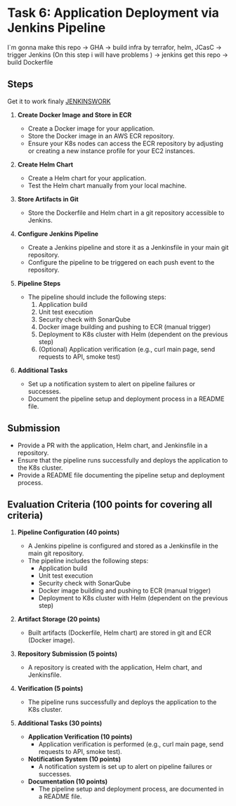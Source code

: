 # Task 6: Application Deployment via Jenkins Pipeline
I`m gonna make this repo -> GHA -> build infra by terrafor, helm, JCasC -> trigger Jenkins (On this step i will have problems ) -> jenkins get this repo -> build Dockerfile
## Steps

Get it to work finaly
[JENKINSWORK](./images/task6/MadeJenkinsWork.png)

1. **Create Docker Image and Store in ECR**

   - Create a Docker image for your application.
   - Store the Docker image in an AWS ECR repository.
   - Ensure your K8s nodes can access the ECR repository by adjusting or creating a new instance profile for your EC2 instances.

2. **Create Helm Chart**

   - Create a Helm chart for your application.
   - Test the Helm chart manually from your local machine.

3. **Store Artifacts in Git**

   - Store the Dockerfile and Helm chart in a git repository accessible to Jenkins.

4. **Configure Jenkins Pipeline**

   - Create a Jenkins pipeline and store it as a Jenkinsfile in your main git repository.
   - Configure the pipeline to be triggered on each push event to the repository.

5. **Pipeline Steps**

   - The pipeline should include the following steps:
     1. Application build
     2. Unit test execution
     3. Security check with SonarQube
     4. Docker image building and pushing to ECR (manual trigger)
     5. Deployment to K8s cluster with Helm (dependent on the previous step)
     6. (Optional) Application verification (e.g., curl main page, send requests to API, smoke test)

6. **Additional Tasks**
   - Set up a notification system to alert on pipeline failures or successes.
   - Document the pipeline setup and deployment process in a README file.

## Submission

- Provide a PR with the application, Helm chart, and Jenkinsfile in a repository.
- Ensure that the pipeline runs successfully and deploys the application to the K8s cluster.
- Provide a README file documenting the pipeline setup and deployment process.

## Evaluation Criteria (100 points for covering all criteria)

1. **Pipeline Configuration (40 points)**

   - A Jenkins pipeline is configured and stored as a Jenkinsfile in the main git repository.
   - The pipeline includes the following steps:
     - Application build
     - Unit test execution
     - Security check with SonarQube
     - Docker image building and pushing to ECR (manual trigger)
     - Deployment to K8s cluster with Helm (dependent on the previous step)

2. **Artifact Storage (20 points)**

   - Built artifacts (Dockerfile, Helm chart) are stored in git and ECR (Docker image).

3. **Repository Submission (5 points)**

   - A repository is created with the application, Helm chart, and Jenkinsfile.

4. **Verification (5 points)**

   - The pipeline runs successfully and deploys the application to the K8s cluster.

5. **Additional Tasks (30 points)**
   - **Application Verification (10 points)**
     - Application verification is performed (e.g., curl main page, send requests to API, smoke test).
   - **Notification System (10 points)**
     - A notification system is set up to alert on pipeline failures or successes.
   - **Documentation (10 points)**
     - The pipeline setup and deployment process, are documented in a README file.